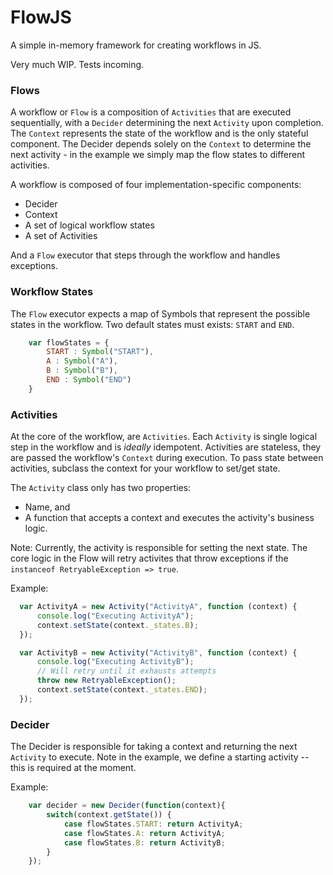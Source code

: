 # FlowJS
A simple in-memory framework for creating workflows in JS.

Very much WIP. Tests incoming.

### Flows
A workflow or `Flow` is a composition of `Activities` that are executed sequentially, with a `Decider` determining the next `Activity` upon completion. The `Context` represents the state of the workflow and is the only stateful component. The Decider depends solely on the `Context` to determine the next activity - in the example we simply map the flow states to different activities.

A workflow is composed of four implementation-specific components:
* Decider
* Context
* A set of logical workflow states
* A set of Activities

And a `Flow` executor that steps through the workflow and handles exceptions.

### Workflow States

The `Flow` executor expects a map of Symbols that represent the possible states in the workflow. Two default states must exists: `START` and `END`.

```javascript
    var flowStates = {
        START : Symbol("START"),
        A : Symbol("A"),
        B : Symbol("B"),
        END : Symbol("END")
    }
```

### Activities
At the core of the workflow, are `Activities`. Each `Activity` is single logical step in the workflow and is _ideally_ idempotent. Activities are stateless, they are passed the workflow's `Context` during execution. To pass state between activities, subclass the context for your workflow to set/get state.

The `Activity` class only has two properties:
* Name, and
* A function that accepts a context and executes the activity's business logic.

Note: Currently, the activity is responsible for setting the next state. The core logic in the Flow will retry activites that throw exceptions if the `instanceof RetryableException => true`.

Example:

```javascript
  var ActivityA = new Activity("ActivityA", function (context) {
      console.log("Executing ActivityA");
      context.setState(context._states.B);
  });

  var ActivityB = new Activity("ActivityB", function (context) {
      console.log("Executing ActivityB");
      // Will retry until it exhausts attempts
      throw new RetryableException();
      context.setState(context._states.END);
  });
```
### Decider
The Decider is responsible for taking a context and returning the next `Activity` to execute. Note in the example, we define a starting activity -- this is required at the moment.

Example: 
```javascript
    var decider = new Decider(function(context){
        switch(context.getState()) {
            case flowStates.START: return ActivityA;
            case flowStates.A: return ActivityA;
            case flowStates.B: return ActivityB;
        }
    });
```
